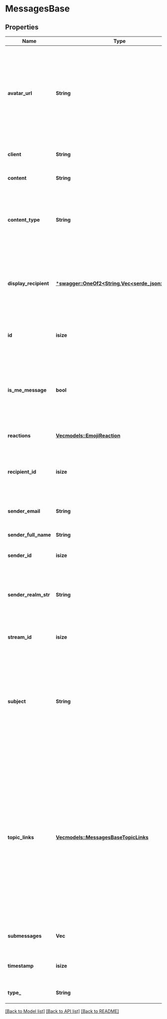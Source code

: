 # MessagesBase

## Properties
Name | Type | Description | Notes
------------ | ------------- | ------------- | -------------
**avatar_url** | **String** | The URL of the user's avatar.  Can be null only if client_gravatar was passed, which means that the user has not uploaded an avatar in Zulip, and the client should compute the gravatar URL by hashing the user's email address itself for this user.  | [optional] [default to None]
**client** | **String** | A Zulip \"client\" string, describing what Zulip client sent the message.  | [optional] [default to None]
**content** | **String** | The content/body of the message.  | [optional] [default to None]
**content_type** | **String** | The HTTP `content_type` for the message content.  This will be `text/html` or `text/x-markdown`, depending on whether `apply_markdown` was set.  | [optional] [default to None]
**display_recipient** | [***swagger::OneOf2<String,Vec<serde_json::Value>>**](swagger::OneOf2<String,Vec<serde_json::Value>>.md) | Data on the recipient of the message; either the name of a stream or a dictionary containing basic data on the users who received the message.  | [optional] [default to None]
**id** | **isize** | The unique message ID.  Messages should always be displayed sorted by ID.  | [optional] [default to None]
**is_me_message** | **bool** | Whether the message is a [/me status message][status-messages]  [status-messages]: /help/format-your-message-using-markdown#status-messages  | [optional] [default to None]
**reactions** | [**Vec<models::EmojiReaction>**](EmojiReaction.md) | Data on any reactions to the message.  | [optional] [default to None]
**recipient_id** | **isize** | A unique ID for the set of users receiving the message (either a stream or group of users).  Useful primarily for hashing.  | [optional] [default to None]
**sender_email** | **String** | The Zulip display email address of the message's sender.  | [optional] [default to None]
**sender_full_name** | **String** | The full name of the message's sender.  | [optional] [default to None]
**sender_id** | **isize** | The user ID of the message's sender.  | [optional] [default to None]
**sender_realm_str** | **String** | A string identifier for the realm the sender is in.  Unique only within the context of a given Zulip server.  E.g. on `example.zulip.com`, this will be `example`.  | [optional] [default to None]
**stream_id** | **isize** | Only present for stream messages; the ID of the stream.  | [optional] [default to None]
**subject** | **String** | The `topic` of the message.  Currently always `\"\"` for private messages, though this could change if Zulip adds support for topics in private message conversations.  The field name is a legacy holdover from when topics were called \"subjects\" and will eventually change.  | [optional] [default to None]
**topic_links** | [**Vec<models::MessagesBaseTopicLinks>**](MessagesBase_topic_links.md) | Data on any links to be included in the `topic` line (these are generated by [custom linkification filters](/help/add-a-custom-linkifier) that match content in the message's topic.)  **Changes**: This field contained a list of urls before   Zulip 4.0 (feature level 46).  New in Zulip 3.0 (feature level 1): Previously, this field was called `subject_links`; clients are recommended to rename `subject_links` to `topic_links` if present for compatibility with older Zulip servers.  | [optional] [default to None]
**submessages** | **Vec<String>** | Data used for certain experimental Zulip integrations.  | [optional] [default to None]
**timestamp** | **isize** | The UNIX timestamp for when the message was sent, in UTC seconds.  | [optional] [default to None]
**type_** | **String** | The type of the message: `stream` or `private`.  | [optional] [default to None]

[[Back to Model list]](../README.md#documentation-for-models) [[Back to API list]](../README.md#documentation-for-api-endpoints) [[Back to README]](../README.md)


